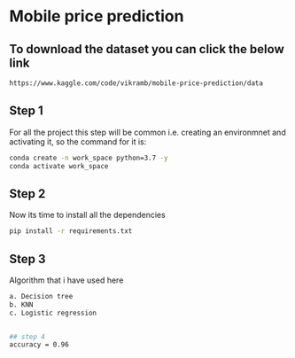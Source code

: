 # Mobile price prediction 

## To download the dataset you can click the below link
```bash
https://www.kaggle.com/code/vikramb/mobile-price-prediction/data
```

## Step 1
For all the project this step will be common i.e. creating an environmnet and activating it, so the command for it is:
```bash
conda create -n work_space python=3.7 -y
conda activate work_space
```

## Step 2
Now its time to install all the dependencies
```bash
pip install -r requirements.txt
```

## Step 3
Algorithm that i have used here
```bash
a. Decision tree
b. KNN
c. Logistic regression


## step 4
accuracy = 0.96
